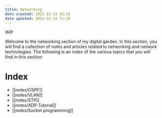 ```yaml
---
title: Networking
date created: 2022-12-24 18:24
date updated: 2022-12-24 21:18
---
```


WIP

Welcome to the networking section of my digital garden. In this section, you will find a collection of notes and articles related to networking and network technologies. The following is an index of the various topics that you will find in this section:

# Index

- [[notes/OSPF]]
- [[notes/VLAN]]
- [[notes/STP]]
- [[notes/XDP-Tutorial]]
- [[notes/Socket programming]]
